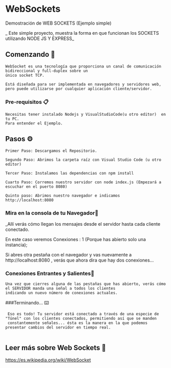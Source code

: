 # WebSockets
Demostración de WEB SOCKETS (Ejemplo simple)
  
_ Este simple proyecto, muestra la forma en que funcionan los SOCKETS utilizando NODE JS Y EXPRESS_

## Comenzando 🚀
 ```
 WebSocket es una tecnología que proporciona un canal de comunicación bidireccional y full-duplex sobre un
 único socket TCP.
 
 Está diseñada para ser implementada en navegadores y servidores web, 
 pero puede utilizarse por cualquier aplicación cliente/servidor.
 ```
### Pre-requisitos 📋

```
Necesitas tener instalado Nodejs y VisualStudioCode(u otro editor)  en tu PC.
Para entender el Ejemplo.
```
 
## Pasos ⚙️

```
Primer Paso: Descargamos el Repositorio.

Segundo Paso: Abrimos la carpeta raíz con Visual Studio Code (u otro editor)

Tercer Paso: Instalamos las dependencias con npm install

Cuarto Paso: Corremos nuestro servidor con node index.js (Empezará a escuchar en el puerto 8080)

Quinto paso: Abrimos nuestro navegador e indicamos http://localhost:8080 

```

### Mira en la consola de tu Navegador🔩

_Allí verás cómo llegan los mensajes desde el servidor hasta cada cliente conectado.

En este caso veremos Conexiones : 1 (Porque has abierto solo una instancia);

Si abres otra pestaña con el navegador y vas nuevamente a http://localhost:8080 , verás que ahora dira que hay 
dos conexiones... 

### Conexiones Entrantes y Salientes🔩
```
Una vez que cierres alguna de las pestañas que has abierto, verás cómo el SERVIDOR manda una señal a todos los clientes
indicando un nuevo número de conexiones actuales. 
```

###Terminando... ⌨️
 
```
 Eso es todo! Tu servidor está conectado a través de una especie de "Túnel" con los clientes conectados, permitiendo así que se manden
 constantemente señales... ésta es la manera en la que podemos presentar cambios del servidor en tiempo real.
 
```
 
## Leer más sobre Web Sockets 📖
https://es.wikipedia.org/wiki/WebSocket
 
 

